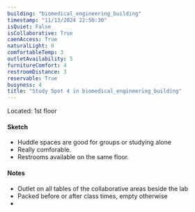 ```yaml
---
building: "biomedical_engineering_building"
timestamp: "11/13/2024 22:50:30"
isQuiet: False
isCollaborative: True
caenAccess: True
naturalLight: 0
comfortableTemp: 3
outletAvailability: 5
furnitureComfort: 4
restroomDistance: 3
reservable: True
busyness: 4
title: "Study Spot 4 in biomedical_engineering_building"
---
```

<!-- image: "" Note: leave out of --- --- for now, else throws an error -->

Located: 1st floor

#### Sketch
- Huddle spaces are good for groups or studying alone
- Really comforable.
- Restrooms available on the same floor.


#### Notes
- Outlet on all tables of the collaborative areas beside the lab
- Packed before or after class times, empty otherwise
- 
